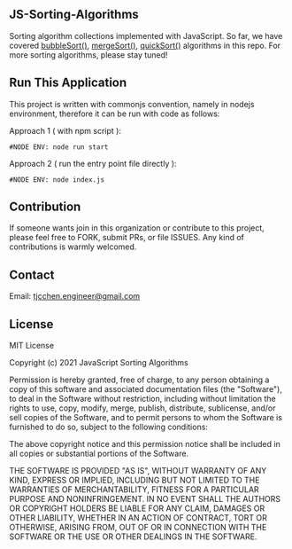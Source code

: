 ## JS-Sorting-Algorithms
Sorting algorithm collections implemented with JavaScript. So far, we have covered [bubbleSort()](https://github.com/js-sorting-algorithms/js-sorting-algorithms/blob/main/src/sorting/bubbleSort.js), [mergeSort()](https://github.com/js-sorting-algorithms/js-sorting-algorithms/blob/main/src/sorting/mergeSort.js), [quickSort()](https://github.com/js-sorting-algorithms/js-sorting-algorithms/blob/main/src/sorting/quickSort.js) algorithms in this repo. For more sorting algorithms, please stay tuned!

## Run This Application
This project is written with commonjs convention, namely in nodejs environment, therefore it can be run with code as follows:

Approach 1 ( with npm script ):
```
#NODE ENV: node run start
```

Approach 2 ( run the entry point file directly ):
```
#NODE ENV: node index.js
```

## Contribution
If someone wants join in this organization or contribute to this project, please feel free to FORK, submit PRs, or file ISSUES. Any kind of contributions is warmly welcomed.

## Contact
Email: tjcchen.engineer@gmail.com

## License
MIT License

Copyright (c) 2021 JavaScript Sorting Algorithms

Permission is hereby granted, free of charge, to any person obtaining a copy
of this software and associated documentation files (the "Software"), to deal
in the Software without restriction, including without limitation the rights
to use, copy, modify, merge, publish, distribute, sublicense, and/or sell
copies of the Software, and to permit persons to whom the Software is
furnished to do so, subject to the following conditions:

The above copyright notice and this permission notice shall be included in all
copies or substantial portions of the Software.

THE SOFTWARE IS PROVIDED "AS IS", WITHOUT WARRANTY OF ANY KIND, EXPRESS OR
IMPLIED, INCLUDING BUT NOT LIMITED TO THE WARRANTIES OF MERCHANTABILITY,
FITNESS FOR A PARTICULAR PURPOSE AND NONINFRINGEMENT. IN NO EVENT SHALL THE
AUTHORS OR COPYRIGHT HOLDERS BE LIABLE FOR ANY CLAIM, DAMAGES OR OTHER
LIABILITY, WHETHER IN AN ACTION OF CONTRACT, TORT OR OTHERWISE, ARISING FROM,
OUT OF OR IN CONNECTION WITH THE SOFTWARE OR THE USE OR OTHER DEALINGS IN THE
SOFTWARE.
